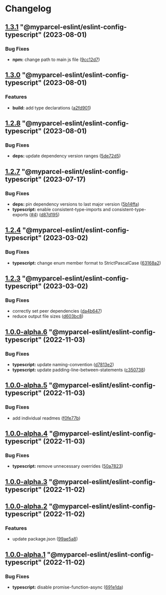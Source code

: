# Changelog

<!-- MONODEPLOY:BELOW -->

## [1.3.1](https://github/myparcelnl/eslint/compare/@myparcel-eslint/eslint-config-typescript@1.3.0...@myparcel-eslint/eslint-config-typescript@1.3.1) "@myparcel-eslint/eslint-config-typescript" (2023-08-01)


### Bug Fixes

* **npm:** change path to main js file ([9cc12d7](https://github/myparcelnl/eslint/commit/9cc12d729d6267bf438eae98315340f2410514d4))




## [1.3.0](https://github/myparcelnl/eslint/compare/@myparcel-eslint/eslint-config-typescript@1.2.8...@myparcel-eslint/eslint-config-typescript@1.3.0) "@myparcel-eslint/eslint-config-typescript" (2023-08-01)


### Features

* **build:** add type declarations ([a2fd901](https://github/myparcelnl/eslint/commit/a2fd901740f9ee4a536f7672ebf0f46441512697))




## [1.2.8](https://github/myparcelnl/eslint/compare/@myparcel-eslint/eslint-config-typescript@1.2.7...@myparcel-eslint/eslint-config-typescript@1.2.8) "@myparcel-eslint/eslint-config-typescript" (2023-08-01)


### Bug Fixes

* **deps:** update dependency version ranges ([5de72d5](https://github/myparcelnl/eslint/commit/5de72d5238ff39c4b010926c159bcaeb4b8ccf53))




## [1.2.7](https://github/myparcelnl/eslint/compare/@myparcel-eslint/eslint-config-typescript@1.2.6...@myparcel-eslint/eslint-config-typescript@1.2.7) "@myparcel-eslint/eslint-config-typescript" (2023-07-17)


### Bug Fixes

* **deps:** pin dependency versions to last major version ([5b14ffa](https://github/myparcelnl/eslint/commit/5b14ffa38c220bd614d46bfe61845c40e638255c))
* **typescript:** enable consistent-type-imports and consistent-type-exports ([#4](https://github/myparcelnl/eslint/issues/4)) ([d87d195](https://github/myparcelnl/eslint/commit/d87d1955e5d2f0043eecf82e49783060a9839d99))




## [1.2.4](https://github/myparcelnl/eslint/compare/@myparcel-eslint/eslint-config-typescript@1.2.3...@myparcel-eslint/eslint-config-typescript@1.2.4) "@myparcel-eslint/eslint-config-typescript" (2023-03-02)


### Bug Fixes

* **typescript:** change enum member format to StrictPascalCase ([63168a2](https://github/myparcelnl/eslint/commit/63168a2fe1768c1bf6a6327f68c918a92f2dbf12))




## [1.2.3](https://github/myparcelnl/eslint/compare/@myparcel-eslint/eslint-config-typescript@1.2.2...@myparcel-eslint/eslint-config-typescript@1.2.3) "@myparcel-eslint/eslint-config-typescript" (2023-03-02)


### Bug Fixes

* correctly set peer dependencies ([da4b647](https://github/myparcelnl/eslint/commit/da4b6474c8f3b996ecfb3fe571c46e4c97eb0104))
* reduce output file sizes ([d603bc8](https://github/myparcelnl/eslint/commit/d603bc80a73f0911e6734fcbf2049bf110704821))




## [1.0.0-alpha.6](https://github/myparcelnl/eslint/compare/@myparcel-eslint/eslint-config-typescript@1.0.0-alpha.5...@myparcel-eslint/eslint-config-typescript@1.0.0-alpha.6) "@myparcel-eslint/eslint-config-typescript" (2022-11-03)


### Bug Fixes

* **typescript:** update naming-convention ([d7813e2](https://github/myparcelnl/eslint/commit/d7813e2a717b08703535781d6473f7097d9e7c05))
* **typescript:** update padding-line-between-statements ([c350738](https://github/myparcelnl/eslint/commit/c35073842deb9cbaedb0bc3a9c87c1ddbd9abc15))




## [1.0.0-alpha.5](https://github/myparcelnl/eslint/compare/@myparcel-eslint/eslint-config-typescript@1.0.0-alpha.4...@myparcel-eslint/eslint-config-typescript@1.0.0-alpha.5) "@myparcel-eslint/eslint-config-typescript" (2022-11-03)


### Bug Fixes

* add individual readmes ([f0fe77b](https://github/myparcelnl/eslint/commit/f0fe77bd13668afdc7472d474aa967771945ae99))




## [1.0.0-alpha.4](https://github/myparcelnl/eslint/compare/@myparcel-eslint/eslint-config-typescript@1.0.0-alpha.3...@myparcel-eslint/eslint-config-typescript@1.0.0-alpha.4) "@myparcel-eslint/eslint-config-typescript" (2022-11-03)


### Bug Fixes

* **typescript:** remove unnecessary overrides ([50a7823](https://github/myparcelnl/eslint/commit/50a7823fd22c365db635a24c5a86a3fff5dcba4a))




## [1.0.0-alpha.3](https://github/myparcelnl/eslint/compare/@myparcel-eslint/eslint-config-typescript@1.0.0-alpha.2...@myparcel-eslint/eslint-config-typescript@1.0.0-alpha.3) "@myparcel-eslint/eslint-config-typescript" (2022-11-02)




## [1.0.0-alpha.2](https://github/myparcelnl/eslint/compare/@myparcel-eslint/eslint-config-typescript@1.0.0-alpha.1...@myparcel-eslint/eslint-config-typescript@1.0.0-alpha.2) "@myparcel-eslint/eslint-config-typescript" (2022-11-02)


### Features

* update package.json ([99ae5a8](https://github/myparcelnl/eslint/commit/99ae5a866389101f92e0b7ea077306d9dabb44e4))




## [1.0.0-alpha.1](https://github/myparcelnl/eslint/compare/@myparcel-eslint/eslint-config-typescript@1.0.0-alpha.0...@myparcel-eslint/eslint-config-typescript@1.0.0-alpha.1) "@myparcel-eslint/eslint-config-typescript" (2022-11-02)


### Bug Fixes

* **typescript:** disable promise-function-async ([691e1da](https://github/myparcelnl/eslint/commit/691e1dac244c5a8de9755e911b2d5c92bb84dde6))


